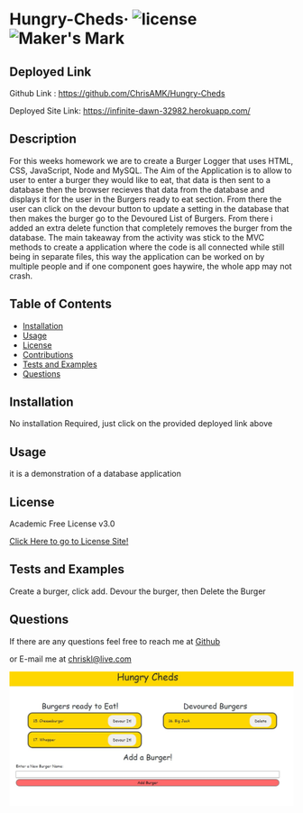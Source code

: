 # Hungry-Cheds&middot; ![license](https://img.shields.io/badge/license-Academic%20Free%20License%20v3.0-blue) ![Maker's Mark](https://img.shields.io/github/repo-size/ChrisAMK/README-Generator?style=plastic)

## Deployed Link
Github Link : https://github.com/ChrisAMK/Hungry-Cheds

Deployed Site Link: https://infinite-dawn-32982.herokuapp.com/

## Description 
For this weeks homework we are to create a Burger Logger that uses HTML, CSS, JavaScript, Node and MySQL. The Aim of the Application is to allow to user to enter a burger they would like to eat, that data is then sent to a database then the browser recieves that data from the database and displays it for the user in the Burgers ready to eat section. From there the user can click on the devour button to update a setting in the database that then makes the burger go to the Devoured List of Burgers. From there i added an extra delete function that completely removes the burger from the database. The main takeaway from the activity was stick to the MVC methods to create a application where the code is all connected while still being in separate files, this way the application can be worked on by multiple people and if one component goes haywire, the whole app may not crash.

## Table of Contents 
* [Installation](#Installation)
* [Usage](#Usage)
* [License](#License)
* [Contributions](#Contributions)
* [Tests and Examples](#Tests)
* [Questions](#Questions)

## Installation <a name='Installation'></a> 
No installation Required, just click on the provided deployed link above

## Usage <a name='Usage'></a> 
it is a demonstration of a database application

## License <a name='License'></a> 
Academic Free License v3.0

[Click Here to go to License Site!](https://opensource.org/licenses/AFL-3.0)

## Tests and Examples <a name='Tests'></a> 
Create a burger, click add. Devour the burger, then Delete the Burger

## Questions <a name='Questions'></a> 
If there are any questions feel free to reach me at [Github](https://github.com/ChrisAMK)

or E-mail me at chriskl@live.com

![screenshot](./public/assets/screen1.jpg)

